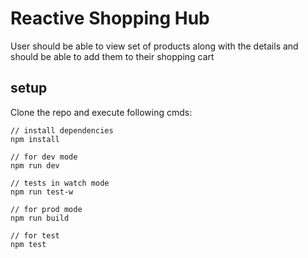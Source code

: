 # Reactive Shopping Hub
User should be able to view set of products along with the details and should be able to add them to their shopping cart

## setup
Clone the repo and execute following cmds:
```
// install dependencies
npm install

// for dev mode
npm run dev

// tests in watch mode
npm run test-w

// for prod mode
npm run build

// for test
npm test
```